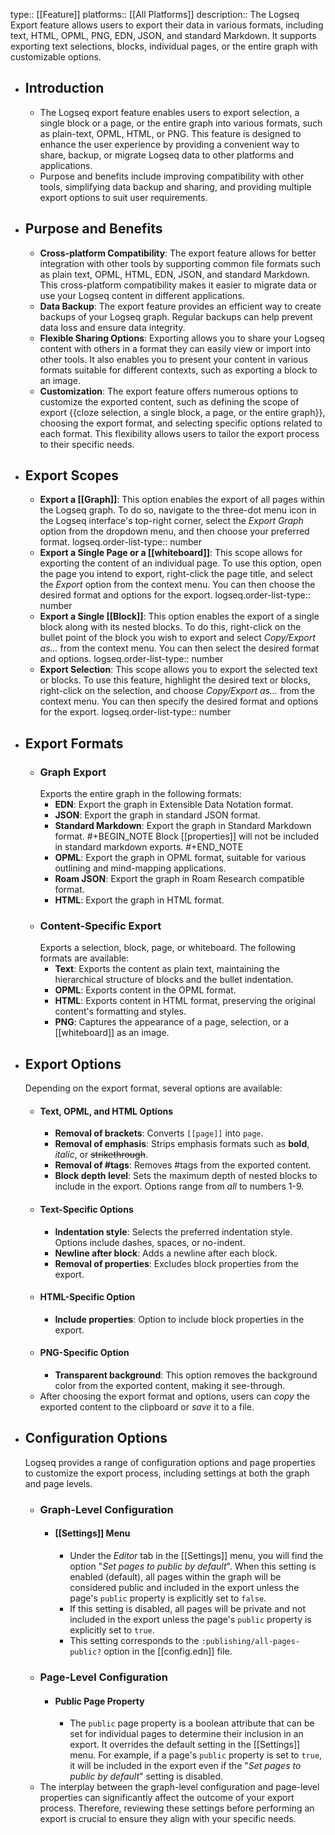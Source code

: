type:: [[Feature]]
platforms:: [[All Platforms]]
description:: The Logseq Export feature allows users to export their data in various formats, including text, HTML, OPML, PNG, EDN, JSON, and standard Markdown. It supports exporting text selections, blocks, individual pages, or the entire graph with customizable options.

- ## Introduction
	- The Logseq export feature enables users to export selection, a single block or a page, or the entire graph into various formats, such as plain-text, OPML, HTML, or PNG. This feature is designed to enhance the user experience by providing a convenient way to share, backup, or migrate Logseq data to other platforms and applications.
	- Purpose and benefits include improving compatibility with other tools, simplifying data backup and sharing, and providing multiple export options to suit user requirements.
- ## Purpose and Benefits
	- **Cross-platform Compatibility**: The export feature allows for better integration with other tools by supporting common file formats such as plain text, OPML, HTML, EDN, JSON, and standard Markdown. This cross-platform compatibility makes it easier to migrate data or use your Logseq content in different applications.
	- **Data Backup**: The export feature provides an efficient way to create backups of your Logseq graph. Regular backups can help prevent data loss and ensure data integrity.
	- **Flexible Sharing Options**: Exporting allows you to share your Logseq content with others in a format they can easily view or import into other tools. It also enables you to present your content in various formats suitable for different contexts, such as exporting a block to an image.
	- **Customization**: The export feature offers numerous options to customize the exported content, such as defining the  scope of export {{cloze selection, a single block, a page, or the entire graph}}, choosing the export format, and selecting specific options related to each format. This flexibility allows users to tailor the export process to their specific needs.
- ## Export Scopes
	- **Export a [[Graph]]**: This option enables the export of all pages within the Logseq graph. To do so, navigate to the three-dot menu icon in the Logseq interface's top-right corner, select the *Export Graph* option from the dropdown menu, and then choose your preferred format.
	  logseq.order-list-type:: number
	- **Export a Single Page or a [[whiteboard]]**: This scope allows for exporting the content of an individual page. To use this option, open the page you intend to export, right-click the page title, and select the *Export* option from the context menu. You can then choose the desired format and options for the export.
	  logseq.order-list-type:: number
	- **Export a Single [[Block]]**: This option enables the export of a single block along with its nested blocks. To do this, right-click on the bullet point of the block you wish to export and select *Copy/Export as...* from the context menu. You can then select the desired format and options.
	  logseq.order-list-type:: number
	- **Export Selection**: This scope allows you to export the selected text or blocks. To use this feature, highlight the desired text or blocks, right-click on the selection, and choose *Copy/Export as...* from the context menu. You can then specify the desired format and options for the export.
	  logseq.order-list-type:: number
- ## Export Formats
	- ### Graph Export
	  Exports the entire graph in the following formats:
		- **EDN**: Export the graph in Extensible Data Notation format.
		- **JSON**: Export the graph in standard JSON format.
		- **Standard Markdown**: Export the graph in Standard Markdown format.
		  #+BEGIN_NOTE
		  Block [[properties]] will not be included in standard markdown exports.
		  #+END_NOTE
		- **OPML**: Export the graph in OPML format, suitable for various outlining and mind-mapping applications.
		- **Roam JSON**: Export the graph in Roam Research compatible format.
		- **HTML**:  Export the graph in HTML format.
	- ### Content-Specific Export
	  Exports a selection, block, page, or whiteboard. The following formats are available:
		- **Text**: Exports the content as plain text, maintaining the hierarchical structure of blocks and the bullet indentation.
		- **OPML**: Exports content in the OPML format.
		- **HTML**: Exports content in HTML format, preserving the original content's formatting and styles.
		- **PNG**: Captures the appearance of a page, selection, or a [[whiteboard]] as an image.
- ## Export Options
  Depending on the export format, several options are available:
	- #### Text, OPML, and HTML Options
		- **Removal of brackets**: Converts `[[page]]` into `page`.
		- **Removal of emphasis**: Strips emphasis formats such as **bold**, *italic*, or ~~strikethrough~~.
		- **Removal of #tags**: Removes #tags from the exported content.
		- **Block depth level**: Sets the maximum depth of nested blocks to include in the export. Options range from *all* to numbers 1-9.
	- #### Text-Specific Options
		- **Indentation style**: Selects the preferred indentation style. Options include dashes, spaces, or no-indent.
		- **Newline after block**: Adds a newline after each block.
		- **Removal of properties**: Excludes block properties from the export.
	- #### HTML-Specific Option
		- **Include properties**: Option to include block properties in the export.
	- #### PNG-Specific Option
		- **Transparent background**: This option removes the background color from the exported content, making it see-through.
	- After choosing the export format and options, users can *copy* the exported content to the clipboard or *save* it to a file.
- ## Configuration Options
  Logseq provides a range of configuration options and page properties to customize the export process, including settings at both the graph and page levels.
	- ### Graph-Level Configuration
		- #### [[Settings]] Menu
			- Under the *Editor* tab in the [[Settings]] menu, you will find the option "*Set pages to public by default*". When this setting is enabled (default), all pages within the graph will be considered public and included in the export unless the page's `public` property is explicitly set to `false`.
			- If this setting is disabled,  all pages will be private and not included in the export unless the page's `public` property is explicitly set to `true`.
			- This setting corresponds to the `:publishing/all-pages-public?` option in the [[config.edn]] file.
	- ### Page-Level Configuration
		- #### Public Page Property
			- The `public` page property is a boolean attribute that can be set for individual pages to determine their inclusion in an export. It overrides the default setting in the [[Settings]] menu. For example, if a page's `public` property is set to `true`, it will be included in the export even if the "*Set pages to public by default*" setting is disabled.
	- The interplay between the graph-level configuration and page-level properties can significantly affect the outcome of your export process. Therefore, reviewing these settings before performing an export is crucial to ensure they align with your specific needs.
